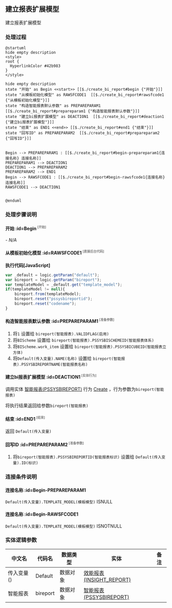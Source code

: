 ## 建立报表扩展模型 <!-- {docsify-ignore-all} -->

   建立报表扩展模型

### 处理过程

```plantuml
@startuml
hide empty description
<style>
root {
  HyperlinkColor #42b983
}
</style>

hide empty description
state "开始" as Begin <<start>> [[$./create_bi_report#begin {"开始"}]]
state "从模板初始化模型" as RAWSFCODE1  [[$./create_bi_report#rawsfcode1 {"从模板初始化模型"}]]
state "构造智能报表默认参数" as PREPAREPARAM1  [[$./create_bi_report#prepareparam1 {"构造智能报表默认参数"}]]
state "建立bi报表扩展模型" as DEACTION1  [[$./create_bi_report#deaction1 {"建立bi报表扩展模型"}]]
state "结束" as END1 <<end>> [[$./create_bi_report#end1 {"结束"}]]
state "回写ID" as PREPAREPARAM2  [[$./create_bi_report#prepareparam2 {"回写ID"}]]


Begin --> PREPAREPARAM1 : [[$./create_bi_report#begin-prepareparam1{连接名称} 连接名称]]
PREPAREPARAM1 --> DEACTION1
DEACTION1 --> PREPAREPARAM2
PREPAREPARAM2 --> END1
Begin --> RAWSFCODE1 : [[$./create_bi_report#begin-rawsfcode1{连接名称} 连接名称]]
RAWSFCODE1 --> DEACTION1


@enduml
```


### 处理步骤说明

#### 开始 :id=Begin<sup class="footnote-symbol"> <font color=gray size=1>[开始]</font></sup>



*- N/A*
#### 从模板初始化模型 :id=RAWSFCODE1<sup class="footnote-symbol"> <font color=gray size=1>[直接后台代码]</font></sup>



<p class="panel-title"><b>执行代码[JavaScript]</b></p>

```javascript
var _default = logic.getParam("default");
var bireport = logic.getParam("bireport");
var templateModel = _default.get("template_model");
if(templateModel != null){
    bireport.from(templateModel);
    bireport.reset("pssysbireportid");
    bireport.reset("codename");
}
```

#### 构造智能报表默认参数 :id=PREPAREPARAM1<sup class="footnote-symbol"> <font color=gray size=1>[准备参数]</font></sup>



1. 将`1` 设置给  `bireport(智能报表).VALIDFLAG(启用)`
2. 将`BIScheme` 设置给  `bireport(智能报表).PSSYSBISCHEMEID(智能报表体系)`
3. 将`BIScheme.work_item` 设置给  `bireport(智能报表).PSSYSBICUBEID(智能报表立方体)`
4. 将`Default(传入变量).NAME(名称)` 设置给  `bireport(智能报表).PSSYSBIREPORTNAME(智能报表名称)`

#### 建立bi报表扩展模型 :id=DEACTION1<sup class="footnote-symbol"> <font color=gray size=1>[实体行为]</font></sup>



调用实体 [智能报表(PSSYSBIREPORT)](module/extension/PSSysBIReport.md) 行为 [Create](module/extension/PSSysBIReport#行为) ，行为参数为`bireport(智能报表)`

将执行结果返回给参数`bireport(智能报表)`

#### 结束 :id=END1<sup class="footnote-symbol"> <font color=gray size=1>[结束]</font></sup>



返回 `Default(传入变量)`

#### 回写ID :id=PREPAREPARAM2<sup class="footnote-symbol"> <font color=gray size=1>[准备参数]</font></sup>



1. 将`bireport(智能报表).PSSYSBIREPORTID(智能报表标识)` 设置给  `Default(传入变量).ID(标识)`


### 连接条件说明
#### 连接名称 :id=Begin-PREPAREPARAM1

`Default(传入变量).TEMPLATE_MODEL(模板模型)` ISNULL
#### 连接名称 :id=Begin-RAWSFCODE1

`Default(传入变量).TEMPLATE_MODEL(模板模型)` ISNOTNULL


### 实体逻辑参数

|    中文名   |    代码名    |  数据类型    |  实体   |备注 |
| --------| --------| -------- | -------- | --------   |
|传入变量(<i class="fa fa-check"/></i>)|Default|数据对象|[效能报表(INSIGHT_REPORT)](module/Insight/insight_report.md)||
|智能报表|bireport|数据对象|[智能报表(PSSYSBIREPORT)](module/extension/PSSysBIReport.md)||
